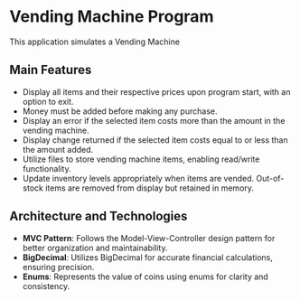 # Vending Machine Program
This application simulates a Vending Machine


## Main Features

- Display all items and their respective prices upon program start, with an option to exit.
- Money must be added before making any purchase.
- Display an error if the selected item costs more than the amount in the vending machine.
- Display change returned if the selected item costs equal to or less than the amount added.
- Utilize files to store vending machine items, enabling read/write functionality.
- Update inventory levels appropriately when items are vended. Out-of-stock items are removed from display but retained in memory.

## Architecture and Technologies

- **MVC Pattern**: Follows the Model-View-Controller design pattern for better organization and maintainability.
- **BigDecimal**: Utilizes BigDecimal for accurate financial calculations, ensuring precision.
- **Enums**: Represents the value of coins using enums for clarity and consistency.

